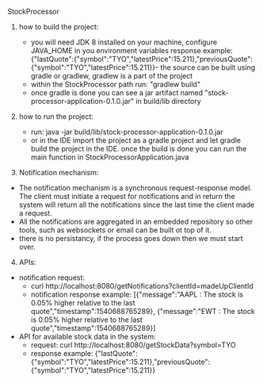 StockProcessor

1. how to build the project:
   - you will need JDK 8 installed on your machine, configure JAVA_HOME in you environment variables
     response example: 
      {"lastQuote":{"symbol":"TYO","latestPrice":15.211},"previousQuote":{"symbol":"TYO","latestPrice":15.211}}- the source can be built using gradle or gradlew, gradlew is a part of the project
   - within the StockProcessor path run: "gradlew build"
   - once gradle is done you can see a jar artifact named "stock-processor-application-0.1.0.jar" in build/lib directory

2. how to run the project:
   - run: java -jar build/lib/stock-processor-application-0.1.0.jar
   - or in the IDE import the project as a gradle project and let gradle build the project in the IDE. 
     once the build is done you can run the main function in StockProcessorApplication.java
     
3. Notification mechanism:
  - The notification mechanism is a synchronous request-response model. 
  The client must initiate a request for notifications and in return the system will return all the notifications since 
  the last time the client made a request.
  - All the notifications are aggregated in an embedded repository so other tools, such as websockets or email can be built ot top of it.
  - there is no persistancy, if the process goes down then we must start over.
  
4. APIs:
 - notification request:
   - curl http://localhost:8080/getNotifications?clientId=madeUpClientId
   - notification response example:
    [{"message":"AAPL : The stock is 0.05% higher relative to the last quote","timestamp":1540688765289},
    {"message":"EWT : The stock is 0.05% higher relative to the last quote","timestamp":1540688765289}]
  - API for available stock data in the system:
    - request: 
      curl http://localhost:8080/getStockData?symbol=TYO
    - response example: 
      {"lastQuote":{"symbol":"TYO","latestPrice":15.211},"previousQuote":{"symbol":"TYO","latestPrice":15.211}}
